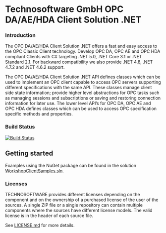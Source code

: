 # Technosoftware GmbH OPC DA/AE/HDA Client Solution .NET

### Introduction
The OPC DA/AE/HDA Client Solution .NET offers a fast and easy access to the OPC Classic Client technology. Develop OPC DA, OPC AE and OPC HDA compliant Clients with C# targeting .NET 5.0, .NET Core 3.1 or .NET Standard 2.1. For backward compatibility we also provide .NET 4.8, .NET 4.7.2 and .NET 4.6.2 support.

The OPC DA/AE/HDA Client Solution .NET API defines classes which can be used to implement an OPC client capable to access OPC servers supporting different specifications with the same API. These classes manage client side state information; provide higher level abstractions for OPC tasks such as managing sessions and subscriptions or saving and restoring connection information for later use. The lower level API’s for OPC DA, OPC AE and OPC HDA defines classes which can be used to access OPC specification specific methods and properties.

### Build Status

[![Build Status](https://dev.azure.com/technosoftware-gmbh/OPC%20DAAEHDA%20Client%20Solution%20.NET/_apis/build/status/Build?branchName=master)](https://dev.azure.com/technosoftware-gmbh/OPC%20DAAEHDA%20Client%20Solution%20.NET/_build/latest?definitionId=26&branchName=master)

## Getting started

Examples using the NuGet package can be found in the solution [WorkshopClientSamples.sln](/WorkshopClientSamples.sln).

### Licenses
TECHNOSOFTWARE provides different licenses depending on the component and on the ownership of a purchased license of the user of the sources. A single ZIP file or a single repository can contain multiple components where the sources have different license models. The valid license is in the header of each source file.

See [LICENSE.md](LICENSE.md) for more details.